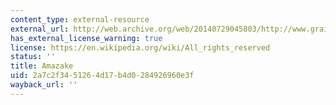 ```yaml
---
content_type: external-resource
external_url: http://web.archive.org/web/20140729045803/http://www.grainaissance.com/recipes.html
has_external_license_warning: true
license: https://en.wikipedia.org/wiki/All_rights_reserved
status: ''
title: Amazake
uid: 2a7c2f34-5126-4d17-b4d0-284926960e3f
wayback_url: ''
---
```


